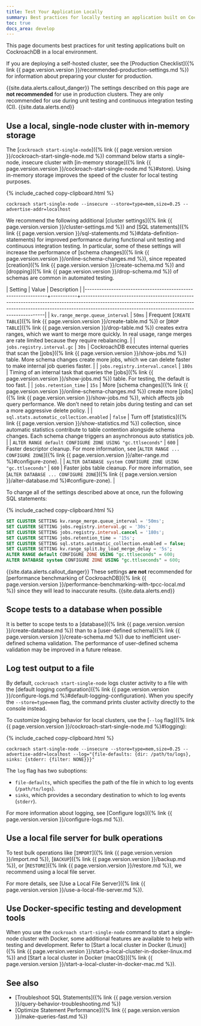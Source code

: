 ```yaml
---
title: Test Your Application Locally
summary: Best practices for locally testing an application built on CockroachDB
toc: true
docs_area: develop
---
```


This page documents best practices for unit testing applications built on CockroachDB in a local environment.

If you are deploying a self-hosted cluster, see the [Production Checklist]({% link {{ page.version.version }}/recommended-production-settings.md %}) for information about preparing your cluster for production.

{{site.data.alerts.callout_danger}}
The settings described on this page are **not recommended** for use in production clusters. They are only recommended for use during unit testing and continuous integration testing (CI).
{{site.data.alerts.end}}

## Use a local, single-node cluster with in-memory storage

The [`cockroach start-single-node`]({% link {{ page.version.version }}/cockroach-start-single-node.md %}) command below starts a single-node, insecure cluster with [in-memory storage]({% link {{ page.version.version }}/cockroach-start-single-node.md %}#store). Using in-memory storage improves the speed of the cluster for local testing purposes.

{% include_cached copy-clipboard.html %}
~~~ shell
cockroach start-single-node --insecure --store=type=mem,size=0.25 --advertise-addr=localhost
~~~

We recommend the following additional [cluster settings]({% link {{ page.version.version }}/cluster-settings.md %}) and [SQL statements]({% link {{ page.version.version }}/sql-statements.md %}#data-definition-statements) for improved performance during functional unit testing and continuous integration testing. In particular, some of these settings will increase the performance of [schema changes]({% link {{ page.version.version }}/online-schema-changes.md %}), since repeated [creation]({% link {{ page.version.version }}/create-schema.md %}) and [dropping]({% link {{ page.version.version }}/drop-schema.md %}) of schemas are common in automated testing.

| Setting                                                      | Value     | Description                                                                                                                                                                                                               |
|--------------------------------------------------------------+-----------+---------------------------------------------------------------------------------------------------------------------------------------------------------------------------------------------------------------------------|
| `kv.range_merge.queue_interval`                              | `50ms`    | Frequent [`CREATE TABLE`]({% link {{ page.version.version }}/create-table.md %}) or [`DROP TABLE`]({% link {{ page.version.version }}/drop-table.md %}) creates extra ranges, which we want to merge more quickly. In real usage, range merges are rate limited because they require rebalancing. |
| `jobs.registry.interval.gc`                                  | `30s`     | CockroachDB executes internal queries that scan the [jobs]({% link {{ page.version.version }}/show-jobs.md %}) table. More schema changes create more jobs, which we can delete faster to make internal job queries faster.                                   |
| `jobs.registry.interval.cancel`                              | `180s`    | Timing of an internal task that queries the [jobs]({% link {{ page.version.version }}/show-jobs.md %}) table. For testing, the default is too fast.                                                                                                           |
| `jobs.retention_time`                                        | `15s`     | More [schema changes]({% link {{ page.version.version }}/online-schema-changes.md %}) create more [jobs]({% link {{ page.version.version }}/show-jobs.md %}), which affects job query performance. We don’t need to retain jobs during testing and can set a more aggressive delete policy.       |
| `sql.stats.automatic_collection.enabled`                     | `false`   | Turn off [statistics]({% link {{ page.version.version }}/show-statistics.md %}) collection, since automatic statistics contribute to table contention alongside schema changes. Each schema change triggers an asynchronous auto statistics job.              |
| `ALTER RANGE default CONFIGURE ZONE USING "gc.ttlseconds"`   | `600`       | Faster descriptor cleanup. For more information, see [`ALTER RANGE ... CONFIGURE ZONE`]({% link {{ page.version.version }}/alter-range.md %}#configure-zone).                                                                                                                                   |
| `ALTER DATABASE system CONFIGURE ZONE USING "gc.ttlseconds"` | `600`       | Faster jobs table cleanup. For more information, see [`ALTER DATABASE ... CONFIGURE ZONE`]({% link {{ page.version.version }}/alter-database.md %}#configure-zone).                                                                                                                             |

To change all of the settings described above at once, run the following SQL statements:

{% include_cached copy-clipboard.html %}
~~~ sql
SET CLUSTER SETTING kv.range_merge.queue_interval = '50ms';
SET CLUSTER SETTING jobs.registry.interval.gc = '30s';
SET CLUSTER SETTING jobs.registry.interval.cancel = '180s';
SET CLUSTER SETTING jobs.retention_time = '15s';
SET CLUSTER SETTING sql.stats.automatic_collection.enabled = false;
SET CLUSTER SETTING kv.range_split.by_load_merge_delay = '5s';
ALTER RANGE default CONFIGURE ZONE USING "gc.ttlseconds" = 600;
ALTER DATABASE system CONFIGURE ZONE USING "gc.ttlseconds" = 600;
~~~

{{site.data.alerts.callout_danger}}
These settings **are not** recommended for [performance benchmarking of CockroachDB]({% link {{ page.version.version }}/performance-benchmarking-with-tpcc-local.md %}) since they will lead to inaccurate results.
{{site.data.alerts.end}}

## Scope tests to a database when possible

It is better to scope tests to a [database]({% link {{ page.version.version }}/create-database.md %}) than to a [user-defined schema]({% link {{ page.version.version }}/create-schema.md %}) due to inefficient user-defined schema validation. The performance of user-defined schema validation may be improved in a future release.

## Log test output to a file

By default, `cockroach start-single-node` logs cluster activity to a file with the [default logging configuration]({% link {{ page.version.version }}/configure-logs.md %}#default-logging-configuration). When you specify the `--store=type=mem` flag, the command prints cluster activity directly to the console instead.

To customize logging behavior for local clusters, use the [`--log` flag]({% link {{ page.version.version }}/cockroach-start-single-node.md %}#logging):

{% include_cached copy-clipboard.html %}
~~~ shell
cockroach start-single-node --insecure --store=type=mem,size=0.25 --advertise-addr=localhost --log="{file-defaults: {dir: /path/to/logs}, sinks: {stderr: {filter: NONE}}}"
~~~

The `log` flag has two suboptions:

- `file-defaults`, which specifies the path of the file in which to log events (`/path/to/logs`).
- `sinks`, which provides a secondary destination to which to log events (`stderr`).

For more information about logging, see [Configure logs]({% link {{ page.version.version }}/configure-logs.md %}).

## Use a local file server for bulk operations

To test bulk operations like [`IMPORT`]({% link {{ page.version.version }}/import.md %}), [`BACKUP`]({% link {{ page.version.version }}/backup.md %}), or [`RESTORE`]({% link {{ page.version.version }}/restore.md %}), we recommend using a local file server.

For more details, see [Use a Local File Server]({% link {{ page.version.version }}/use-a-local-file-server.md %}).

## Use Docker-specific testing and development tools

When you use the `cockroach start-single-node` command to start a single-node cluster with Docker, some additional features are available to help with testing and development. Refer to [Start a local cluster in Docker (Linux)]({% link {{ page.version.version }}/start-a-local-cluster-in-docker-linux.md %}) and [Start a local cluster in Docker (macOS)]({% link {{ page.version.version }}/start-a-local-cluster-in-docker-mac.md %}).


## See also

- [Troubleshoot SQL Statements]({% link {{ page.version.version }}/query-behavior-troubleshooting.md %})
- [Optimize Statement Performance]({% link {{ page.version.version }}/make-queries-fast.md %})
